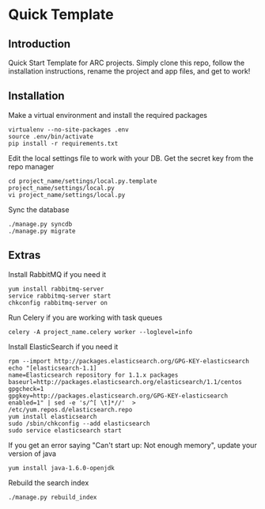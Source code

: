 # Quick Template

## Introduction

Quick Start Template for ARC projects.
Simply clone this repo, follow the installation instructions, rename the project and app files, and get to work!

## Installation

Make a virtual environment and install the required packages

    virtualenv --no-site-packages .env
    source .env/bin/activate
    pip install -r requirements.txt

Edit the local settings file to work with your DB. Get the secret key from the repo manager

    cd project_name/settings/local.py.template project_name/settings/local.py
    vi project_name/settings/local.py

Sync the database

    ./manage.py syncdb
    ./manage.py migrate

## Extras

Install RabbitMQ if you need it

    yum install rabbitmq-server
    service rabbitmq-server start
    chkconfig rabbitmq-server on

Run Celery if you are working with task queues

    celery -A project_name.celery worker --loglevel=info

Install ElasticSearch if you need it

    rpm --import http://packages.elasticsearch.org/GPG-KEY-elasticsearch
    echo "[elasticsearch-1.1]
    name=Elasticsearch repository for 1.1.x packages
    baseurl=http://packages.elasticsearch.org/elasticsearch/1.1/centos
    gpgcheck=1
    gpgkey=http://packages.elasticsearch.org/GPG-KEY-elasticsearch
    enabled=1" | sed -e 's/^[ \t]*//'  > /etc/yum.repos.d/elasticsearch.repo
    yum install elasticsearch
    sudo /sbin/chkconfig --add elasticsearch
    sudo service elasticsearch start

If you get an error saying "Can't start up: Not enough memory", update your version of java

    yum install java-1.6.0-openjdk

Rebuild the search index

    ./manage.py rebuild_index
